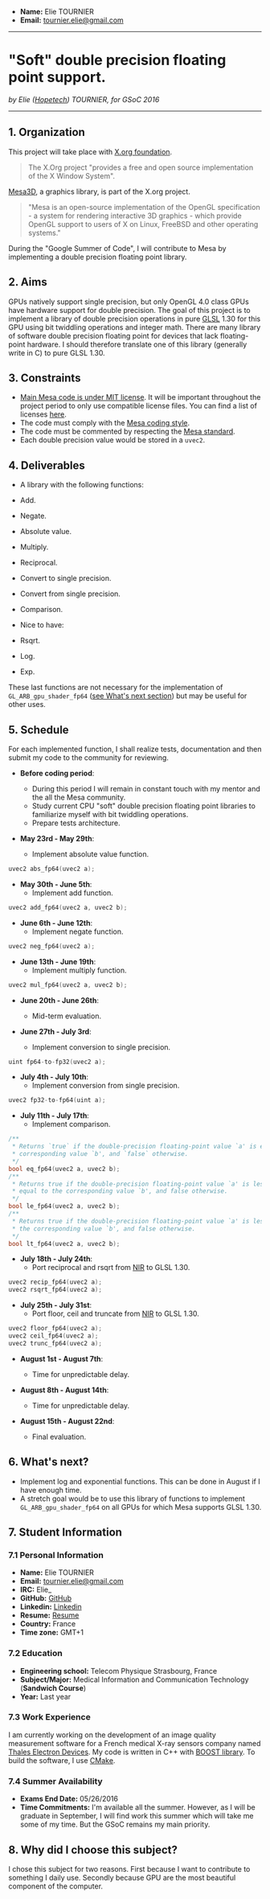 * **Name:** Elie TOURNIER
* **Email:** tournier.elie@gmail.com

---
# "Soft" double precision floating point support.

_by Elie ([Hopetech](https://github.com/Hopetech)) TOURNIER, for GSoC 2016_

---

## 1. Organization

This project will take place with [X.org foundation](http://www.x.org/wiki/).
>The X.Org project "provides a free and open source implementation of the X Window System".

[Mesa3D](http://www.mesa3d.org/), a graphics library, is part of the X.org project.
>"Mesa is an open-source implementation of the OpenGL specification - a system for rendering interactive 3D graphics - which provide OpenGL support to users of X on Linux, FreeBSD and other operating systems."

During the "Google Summer of Code", I will contribute to Mesa by implementing a double precision floating point library.

## 2. Aims

GPUs natively support single precision, but only OpenGL 4.0 class GPUs have hardware support for double precision.
The goal of this project is to implement a library of double precision operations in pure [GLSL](https://www.opengl.org/documentation/glsl/) 1.30 for this GPU using bit twiddling operations and integer math.
There are many library of software double precision floating point for devices that lack floating-point hardware.
I should therefore translate one of this library (generally write in C) to pure GLSL 1.30.

## 3. Constraints

* [Main Mesa code is under MIT license](http://www.mesa3d.org/license.html). It will be important throughout the project period to only use compatible license files.
You can find a list of licenses [here](https://spdx.org/licenses/).
* The code must comply with the [Mesa coding style](http://www.mesa3d.org/devinfo.html#style).
* The code must be commented by respecting the [Mesa standard](http://www.mesa3d.org/sourcedocs.html).
* Each double precision value would be stored in a `uvec2`.

## 4. Deliverables

* A library with the following functions:
 * Add.
 * Negate.
 * Absolute value.
 * Multiply.
 * Reciprocal.
 * Convert to single precision.
 * Convert from single precision.
 * Comparison.
 
* Nice to have:
 * Rsqrt.
 * Log.
 * Exp.

These last functions are not necessary for the implementation of `GL_ARB_gpu_shader_fp64` ([see What's next section](#6-whats-next)) but may be useful for other uses.


## 5. Schedule

For each implemented function, I shall realize tests, documentation and then submit my code to the community for reviewing.

* **Before coding period**:
  * During this period I will remain in constant touch with my mentor and the all the Mesa community.
  * Study current CPU "soft" double precision floating point libraries to familiarize myself with bit twiddling operations.
  * Prepare tests architecture.

* **May 23rd - May 29th**:
  * Implement absolute value function.
```C
uvec2 abs_fp64(uvec2 a);
```

* **May 30th - June 5th**:
  * Implement add function.
```C
uvec2 add_fp64(uvec2 a, uvec2 b);
```

* **June 6th - June 12th**:
  * Implement negate function.
```C
uvec2 neg_fp64(uvec2 a);
```

* **June 13th - June 19th**:
  * Implement multiply function.
```C
uvec2 mul_fp64(uvec2 a, uvec2 b);
```

* **June 20th - June 26th**:
  * Mid-term evaluation.

* **June 27th - July 3rd**:
  * Implement conversion to single precision.
```C
uint fp64-to-fp32(uvec2 a);
```

* **July 4th - July 10th**:
  * Implement conversion from single precision.
```C
uvec2 fp32-to-fp64(uint a);
```

* **July 11th - July 17th**:
  * Implement comparison.
```C
/**
 * Returns `true` if the double-precision floating-point value `a' is equal to the
 * corresponding value `b', and `false` otherwise.
 */
bool eq_fp64(uvec2 a, uvec2 b);
/**
 * Returns true if the double-precision floating-point value `a' is less than or
 * equal to the corresponding value `b', and false otherwise.
 */
bool le_fp64(uvec2 a, uvec2 b);
/**
 * Returns true if the double-precision floating-point value `a' is less than
 * the corresponding value `b', and false otherwise.
 */
bool lt_fp64(uvec2 a, uvec2 b);
```

* **July 18th - July 24th**:
  * Port reciprocal and rsqrt from [NIR](https://github.com/Igalia/mesa/blob/i965-fp64/src/compiler/nir/nir_lower_double_ops.c) to GLSL 1.30.
```C
uvec2 recip_fp64(uvec2 a);
uvec2 rsqrt_fp64(uvec2 a);
```

* **July 25th - July 31st**:
  * Port floor, ceil and truncate from [NIR](https://github.com/Igalia/mesa/blob/i965-fp64/src/compiler/nir/nir_lower_double_ops.c) to GLSL 1.30.
```C
uvec2 floor_fp64(uvec2 a);
uvec2 ceil_fp64(uvec2 a);
uvec2 trunc_fp64(uvec2 a);
```

* **August 1st - August 7th**:
  * Time for unpredictable delay.

* **August 8th - August 14th**:
  * Time for unpredictable delay.

* **August 15th - August 22nd**:
  * Final evaluation.

## 6. What's next?

* Implement log and exponential functions. This can be done in August if I have enough time.
* A stretch goal would be to use this library of functions to implement `GL_ARB_gpu_shader_fp64` on all GPUs for which Mesa supports GLSL 1.30.

## 7. Student Information

### 7.1 Personal Information

* **Name:** Elie TOURNIER
* **Email:** tournier.elie@gmail.com
* **IRC:** Elie_
* **GitHub:** [GitHub](https://github.com/Hopetech/)
* **Linkedin:** [Linkedin](https://fr.linkedin.com/in/elietournier)
* **Resume:** [Resume](https://github.com/Hopetech/myResume/blob/master/CV_Elie.pdf)
* **Country:** France
* **Time zone:** GMT+1

### 7.2 Education

* **Engineering school:** Telecom Physique Strasbourg, France
* **Subject/Major:** Medical Information and Communication Technology (**Sandwich Course**)
* **Year:** Last year
 
### 7.3 Work Experience

I am currently working on the development of an image quality measurement software for a French medical X-ray sensors company named [Thales Electron Devices](https://www.thalesgroup.com/en/microwave-imaging-sub-systems/radiology). My code is written in C++ with [BOOST library](http://www.boost.org/). To build the software, I use [CMake](https://cmake.org/).

### 7.4 Summer Availability

* **Exams End Date:** 05/26/2016
* **Time Commitments:** I'm available all the summer. However, as I will be graduate in September, I will find work this summer which will take me some of my time. But the GSoC remains my main priority.

## 8. Why did I choose this subject?

I chose this subject for two reasons.
First because I want to contribute to something I daily use.
Secondly because GPU are the most beautiful component of the computer.
